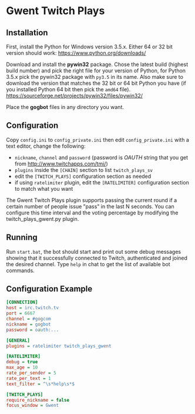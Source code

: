 # Gwent Twitch Plays

## Installation

First, install the Python for Windows version 3.5.x. Either 64 or 32 bit
version should work:
https://www.python.org/downloads/

Download and install the **pywin32** package. Chose the latest build (highest
build number) and pick the right file for your version of Python, for Python
3.5.x pick the pywin32 package with `py3.5` in its name. Also make sure to
download the version that matches the 32 bit or 64 bit Python you have
(if you installed Python 64 bit then pick the `amd64` file).
https://sourceforge.net/projects/pywin32/files/pywin32/

Place the **gogbot** files in any directory you want.

## Configuration

Copy `config.ini` to `config_private.ini` then edit `config_private.ini` with a
text editor, change the following:
* `nickname`, `channel` and `password` (password is *OAUTH* string that you get
 from http://www.twitchapps.com/tmi/)
* `plugins` inside the `[CHAIN]` section to list `twitch_plays_sv`
* edit the `[TWITCH_PLAYS]` configuration section as needed
* if using `ratelimiter` plugin, edit the `[RATELIMITER]` configuration section
to match what you want

The Gwent Twitch Plays plugin supports passing the current round if a certain
number of people issue "pass" in the last N seconds. You can configure this
time interval and the voting percentage by modifying the twitch_plays_gwent.py
plugin.

## Running

Run `start.bat`, the bot should start and print out some debug messages showing
that it successfully connected to Twitch, authenticated and joined the desired
channel. Type `help` in chat to get the list of available bot commands.

## Configuration Example
```ini
[CONNECTION]
host = irc.twitch.tv
port = 6667
channel = #gogcom
nickname = gogbot
password = oauth:...

[GENERAL]
plugins = ratelimiter twitch_plays_gwent

[RATELIMITER]
debug = true
max_age = 10
rate_per_sender = 5
rate_per_text = 1
text_filter = ^\s*help\s*$

[TWITCH_PLAYS]
require_nickname = false
focus_window = Gwent
```
